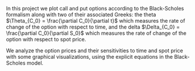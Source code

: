 In this project we plot call and put options according to the Black-Scholes formalism along with two of their associated Greeks:
the theta
$\Theta_{C_0} = \frac{\partial C_0}{\partial t}$
which measures the rate of change of the option with respect to time,
and the delta
$\Delta_{C_0} = \frac{\partial C_0}{\partial S_0}$
which measures the rate of change of the option with respect to spot price.

We analyze the option prices and their sensitivities to time and spot price with some graphical visualizations,
using the explicit equations in the Black-Scholes model.
